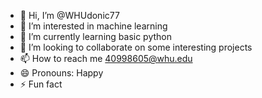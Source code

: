 - 👋 Hi, I’m @WHUdonic77  
- 👀 I’m interested in machine learning  
- 🌱 I’m currently learning basic python  
- 💞️ I’m looking to collaborate on some interesting projects  
- 📫 How to reach me 40998605@whu.edu  
- 😄 Pronouns: Happy  
- ⚡ Fun fact

<!---
WHUdonic77/WHUdonic77 is a ✨ special ✨ repository because its `README.md` (this file) appears on your GitHub profile.
You can click the Preview link to take a look at your changes.
--->
